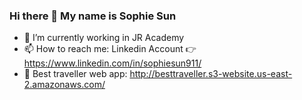 ### Hi there 👋 My name is Sophie Sun

- 🔭 I’m currently working in JR Academy
- 📫 How to reach me: Linkedin Account 👉 https://www.linkedin.com/in/sophiesun911/
- 📌 Best traveller web app: http://besttraveller.s3-website.us-east-2.amazonaws.com/



